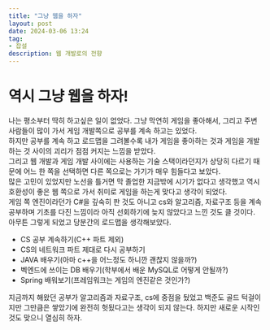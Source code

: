 ```yaml
---
title: "그냥 웹을 하자"
layout: post
date: 2024-03-06 13:24
tag:
- 잡설
description: 웹 개발로의 전향
---
```


# 역시 그냥 웹을 하자!
나는 평소부터 딱히 하고싶은 일이 없었다. 그냥 막연히 게임을 좋아해서, 그리고 주변 사람들이 많이 가서 게임 개발쪽으로 공부를 계속 하고는 있었다.  
하지만 공부를 계속 하고 로드맵을 그려볼수록 내가 게임을 좋아하는 것과 게임을 개발하는 것 사이의 괴리가 점점 커지는 느낌을 받았다.  
그리고 웹 개발과 게임 개발 사이에는 사용하는 기술 스택이라던지가 상당히 다르기 때문에 어느 한 쪽을 선택하면 다른 쪽으로는 가기가 매우 힘들다고 보았다.  
많은 고민이 있었지만 노선을 틀거면 막 졸업한 지금밖에 시기가 없다고 생각했고 역시 호환성이 좋은 웹 쪽으로 가서 취미로 게임을 하는게 맞다고 생각이 되었다.  
게임 쪽 엔진이라던가 C#을 깊숙히 판 것도 아니고 cs와 알고리즘, 자료구조 등을 계속 공부하며 기초를 다진 느낌이라 아직 선회하기에 늦지 않았다고 느낀 것도 클 것이다.  
아무튼 그렇게 되었고 당분간의 로드맵을 생각해보았다.  

- CS 공부 계속하기(C++ 파트 제외)  
- CS의 네트워크 파트 제대로 다시 공부하기
- JAVA 배우기(아마 c++을 어느정도 하니깐 괜찮지 않을까?)
- 벡엔드에 쓰이는 DB 배우기(학부에서 배운 MySQL로 어떻게 안될까?)
- Spring 배워보기(프레임워크는 게임의 엔진같은 것인가?)

지금까지 해왔던 공부가 알고리즘과 자료구조, cs에 중점을 뒀었고 백준도 골드 턱걸이지만 그만큼은 쌓았기에 완전히 헛됬다고는 생각이 되지 않는다. 하지만 새로운 시작인 것도 맞으니 열심히 하자.